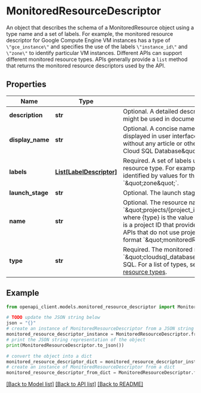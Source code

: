 # MonitoredResourceDescriptor

An object that describes the schema of a MonitoredResource object using a type name and a set of labels. For example, the monitored resource descriptor for Google Compute Engine VM instances has a type of `\"gce_instance\"` and specifies the use of the labels `\"instance_id\"` and `\"zone\"` to identify particular VM instances. Different APIs can support different monitored resource types. APIs generally provide a `list` method that returns the monitored resource descriptors used by the API. 

## Properties

Name | Type | Description | Notes
------------ | ------------- | ------------- | -------------
**description** | **str** | Optional. A detailed description of the monitored resource type that might be used in documentation. | [optional] 
**display_name** | **str** | Optional. A concise name for the monitored resource type that might be displayed in user interfaces. It should be a Title Cased Noun Phrase, without any article or other determiners. For example, &#x60;\&quot;Google Cloud SQL Database\&quot;&#x60;. | [optional] 
**labels** | [**List[LabelDescriptor]**](LabelDescriptor.md) | Required. A set of labels used to describe instances of this monitored resource type. For example, an individual Google Cloud SQL database is identified by values for the labels &#x60;\&quot;database_id\&quot;&#x60; and &#x60;\&quot;zone\&quot;&#x60;. | [optional] 
**launch_stage** | **str** | Optional. The launch stage of the monitored resource definition. | [optional] 
**name** | **str** | Optional. The resource name of the monitored resource descriptor: &#x60;\&quot;projects/{project_id}/monitoredResourceDescriptors/{type}\&quot;&#x60; where {type} is the value of the &#x60;type&#x60; field in this object and {project_id} is a project ID that provides API-specific context for accessing the type. APIs that do not use project information can use the resource name format &#x60;\&quot;monitoredResourceDescriptors/{type}\&quot;&#x60;. | [optional] 
**type** | **str** | Required. The monitored resource type. For example, the type &#x60;\&quot;cloudsql_database\&quot;&#x60; represents databases in Google Cloud SQL. For a list of types, see [Monitoring resource types](https://cloud.google.com/monitoring/api/resources) and [Logging resource types](https://cloud.google.com/logging/docs/api/v2/resource-list). | [optional] 

## Example

```python
from openapi_client.models.monitored_resource_descriptor import MonitoredResourceDescriptor

# TODO update the JSON string below
json = "{}"
# create an instance of MonitoredResourceDescriptor from a JSON string
monitored_resource_descriptor_instance = MonitoredResourceDescriptor.from_json(json)
# print the JSON string representation of the object
print(MonitoredResourceDescriptor.to_json())

# convert the object into a dict
monitored_resource_descriptor_dict = monitored_resource_descriptor_instance.to_dict()
# create an instance of MonitoredResourceDescriptor from a dict
monitored_resource_descriptor_from_dict = MonitoredResourceDescriptor.from_dict(monitored_resource_descriptor_dict)
```
[[Back to Model list]](../README.md#documentation-for-models) [[Back to API list]](../README.md#documentation-for-api-endpoints) [[Back to README]](../README.md)


